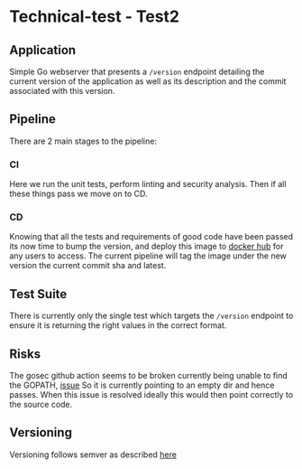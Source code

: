 # Technical-test - Test2

## Application

Simple Go webserver that presents a `/version` endpoint detailing the current version of the application as well as its description and the commit associated with this version.

## Pipeline

There are 2 main stages to the pipeline:

### CI

Here we run the unit tests, perform linting and security analysis. Then if all these things pass we move on to CD.

### CD

Knowing that all the tests and requirements of good code have been passed its now time to bump the version, and deploy this image to [docker hub](https://hub.docker.com/repository/docker/duxbuse/test2) for any users to access. The current pipeline will tag the image under the new version the current commit sha and latest.

## Test Suite

There is currently only the single test which targets the `/version` endpoint to ensure it is returning the right values in the correct format.

## Risks

The gosec github action seems to be broken currently being unable to find the GOPATH, [issue](https://github.com/securego/gosec/issues/259) So it is currently pointing to an empty dir and hence passes. When this issue is resolved ideally this would then point correctly to the source code.

## Versioning

Versioning follows semver as described [here](https://github.com/marketplace/actions/github-tag-with-semantic-versioning)
